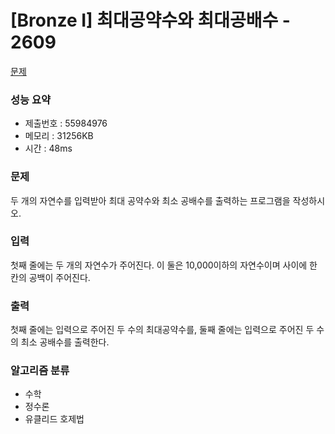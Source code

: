 # [Bronze I] 최대공약수와 최대공배수 - 2609
<a href="https://www.acmicpc.net/problem/2609">문제</a>

### 성능 요약
- 제출번호 : 55984976		 <br>
- 메모리 : 31256KB <br>
- 시간 : 48ms

### 문제
두 개의 자연수를 입력받아 최대 공약수와 최소 공배수를 출력하는 프로그램을 작성하시오.

### 입력
첫째 줄에는 두 개의 자연수가 주어진다. 이 둘은 10,000이하의 자연수이며 사이에 한 칸의 공백이 주어진다.

### 출력
첫째 줄에는 입력으로 주어진 두 수의 최대공약수를, 둘째 줄에는 입력으로 주어진 두 수의 최소 공배수를 출력한다.

### 알고리즘 분류
- 수학
- 정수론
- 유클리드 호제법
